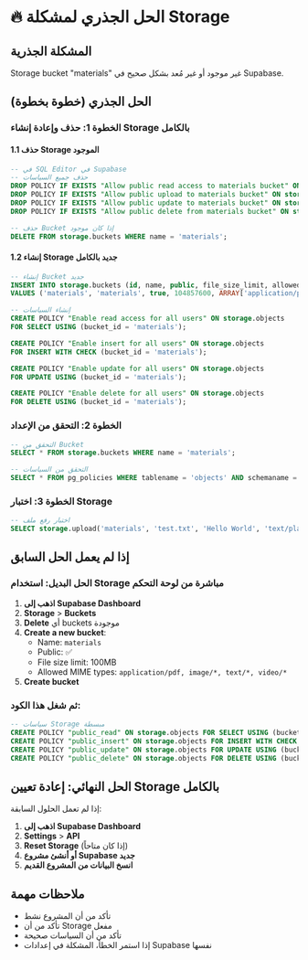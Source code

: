 # 🔥 الحل الجذري لمشكلة Storage

## المشكلة الجذرية
Storage bucket "materials" غير موجود أو غير مُعد بشكل صحيح في Supabase.

## الحل الجذري (خطوة بخطوة)

### الخطوة 1: حذف وإعادة إنشاء Storage بالكامل

#### 1.1 حذف Storage الموجود
```sql
-- في SQL Editor في Supabase
-- حذف جميع السياسات
DROP POLICY IF EXISTS "Allow public read access to materials bucket" ON storage.objects;
DROP POLICY IF EXISTS "Allow public upload to materials bucket" ON storage.objects;
DROP POLICY IF EXISTS "Allow public update to materials bucket" ON storage.objects;
DROP POLICY IF EXISTS "Allow public delete from materials bucket" ON storage.objects;

-- حذف Bucket إذا كان موجود
DELETE FROM storage.buckets WHERE name = 'materials';
```

#### 1.2 إنشاء Storage جديد بالكامل
```sql
-- إنشاء Bucket جديد
INSERT INTO storage.buckets (id, name, public, file_size_limit, allowed_mime_types)
VALUES ('materials', 'materials', true, 104857600, ARRAY['application/pdf', 'image/*', 'text/*', 'video/*']);

-- إنشاء السياسات
CREATE POLICY "Enable read access for all users" ON storage.objects
FOR SELECT USING (bucket_id = 'materials');

CREATE POLICY "Enable insert for all users" ON storage.objects
FOR INSERT WITH CHECK (bucket_id = 'materials');

CREATE POLICY "Enable update for all users" ON storage.objects
FOR UPDATE USING (bucket_id = 'materials');

CREATE POLICY "Enable delete for all users" ON storage.objects
FOR DELETE USING (bucket_id = 'materials');
```

### الخطوة 2: التحقق من الإعداد
```sql
-- التحقق من Bucket
SELECT * FROM storage.buckets WHERE name = 'materials';

-- التحقق من السياسات
SELECT * FROM pg_policies WHERE tablename = 'objects' AND schemaname = 'storage';
```

### الخطوة 3: اختبار Storage
```sql
-- اختبار رفع ملف
SELECT storage.upload('materials', 'test.txt', 'Hello World', 'text/plain');
```

## إذا لم يعمل الحل السابق

### الحل البديل: استخدام Storage مباشرة من لوحة التحكم

1. **اذهب إلى Supabase Dashboard**
2. **Storage** > **Buckets**
3. **Delete** أي buckets موجودة
4. **Create a new bucket**:
   - Name: `materials`
   - Public: ✅
   - File size limit: 100MB
   - Allowed MIME types: `application/pdf, image/*, text/*, video/*`
5. **Create bucket**

### ثم شغل هذا الكود:
```sql
-- سياسات Storage مبسطة
CREATE POLICY "public_read" ON storage.objects FOR SELECT USING (bucket_id = 'materials');
CREATE POLICY "public_insert" ON storage.objects FOR INSERT WITH CHECK (bucket_id = 'materials');
CREATE POLICY "public_update" ON storage.objects FOR UPDATE USING (bucket_id = 'materials');
CREATE POLICY "public_delete" ON storage.objects FOR DELETE USING (bucket_id = 'materials');
```

## الحل النهائي: إعادة تعيين Storage بالكامل

إذا لم تعمل الحلول السابقة:

1. **اذهب إلى Supabase Dashboard**
2. **Settings** > **API**
3. **Reset Storage** (إذا كان متاحاً)
4. **أو أنشئ مشروع Supabase جديد**
5. **انسخ البيانات من المشروع القديم**

## ملاحظات مهمة
- تأكد من أن المشروع نشط
- تأكد من أن Storage مفعل
- تأكد من أن السياسات صحيحة
- إذا استمر الخطأ، المشكلة في إعدادات Supabase نفسها
